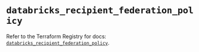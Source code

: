 # `databricks_recipient_federation_policy`

Refer to the Terraform Registry for docs: [`databricks_recipient_federation_policy`](https://registry.terraform.io/providers/databricks/databricks/1.94.0/docs/resources/recipient_federation_policy).
